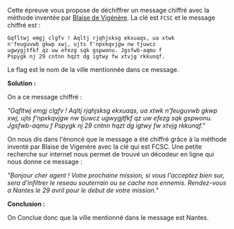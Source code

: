 Cette épreuve vous propose de déchiffrer un message chiffré avec la méthode inventée par [Blaise de Vigénère](https://fr.wikipedia.org/wiki/Chiffre_de_Vigen%C3%A8re). La clé est `FCSC` et le message chiffré est :

```
Gqfltwj emgj clgfv ! Aqltj rjqhjsksg ekxuaqs, ua xtwk
n'feuguvwb gkwp xwj, ujts f'npxkqvjgw nw tjuwcz
ugwygjtfkf qz uw efezg sqk gspwonu. Jgsfwb-aqmu f
Pspygk nj 29 cntnn hqzt dg igtwy fw xtvjg rkkunqf.
```

Le flag est le nom de la ville mentionnée dans ce message.

**Solution :**

On a ce message chiffré : 

*"Gqfltwj emgj clgfv ! Aqltj rjqhjsksg ekxuaqs, ua xtwk
n'feuguvwb gkwp xwj, ujts f'npxkqvjgw nw tjuwcz
ugwygjtfkf qz uw efezg sqk gspwonu. Jgsfwb-aqmu f
Pspygk nj 29 cntnn hqzt dg igtwy fw xtvjg rkkunqf."*

On nous dis dans l'énoncé que le message a été chiffré grâce à la méthode inventé par Blaise de Vigenère avec la clé qui est FCSC.
Une petite recherche sur internet nous permet de trouvé un décodeur en ligne qui nous donne ce message : 

*"Bonjour cher agent ! Votre prochaine mission, si vous
l'acceptez bien sur, sera d'infiltrer le reseau
souterrain ou se cache nos ennemis. Rendez-vous a
Nantes le 29 avril pour le debut de votre mission."*

**Conclusion :**

On Conclue donc que la ville mentionné dans le message est Nantes.